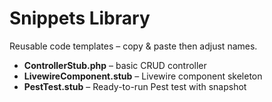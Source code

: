 # Snippets Library

Reusable code templates – copy & paste then adjust names.

* **ControllerStub.php** – basic CRUD controller
* **LivewireComponent.stub** – Livewire component skeleton
* **PestTest.stub** – Ready-to-run Pest test with snapshot